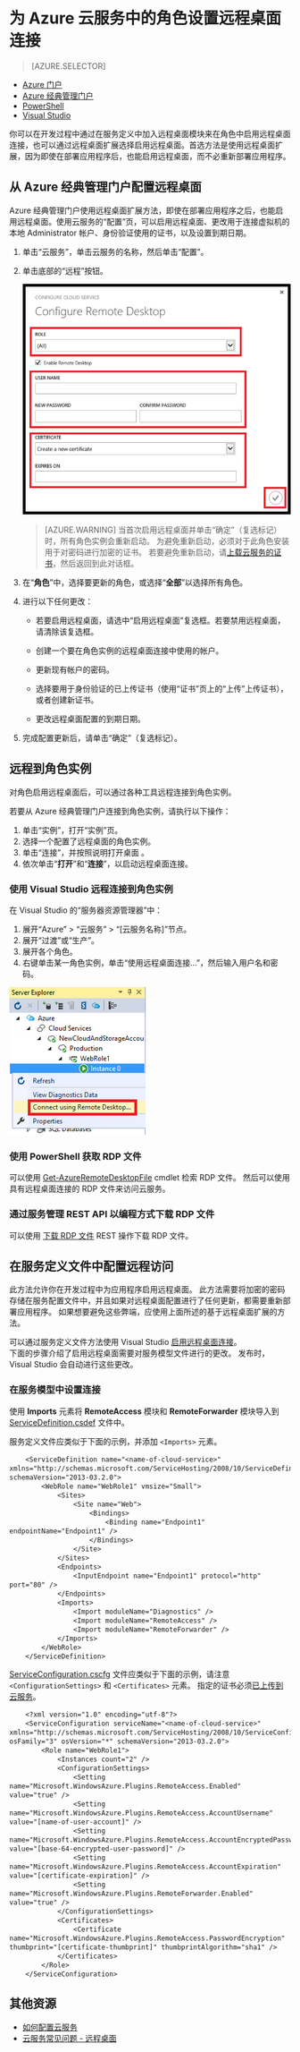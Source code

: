 <properties
    pageTitle="为 Azure 云服务启用远程桌面 | Azure"
    description="如何配置 Azure 云服务应用程序以允许远程桌面连接"
    services="cloud-services"
    documentationcenter=""
    author="thraka"
    manager="timlt"
    editor="" />
<tags
    ms.assetid="d3110ee8-6526-4585-aba5-d0bc9a713e9b"
    ms.service="cloud-services"
    ms.workload="tbd"
    ms.tgt_pltfrm="na"
    ms.devlang="na"
    ms.topic="article"
    ms.date="11/22/2016"
    wacn.date="05/22/2017"
    ms.author="adegeo"
    ms.translationtype="Human Translation"
    ms.sourcegitcommit="8fd60f0e1095add1bff99de28a0b65a8662ce661"
    ms.openlocfilehash="ccc79b0538accb59d65e689562da0c426fa90bfe"
    ms.lasthandoff="05/12/2017" />

# <a name="enable-remote-desktop-connection-for-a-role-in-azure-cloud-services"></a>为 Azure 云服务中的角色设置远程桌面连接
> [AZURE.SELECTOR]
- [Azure 门户](/documentation/articles/cloud-services-role-enable-remote-desktop-new-portal/)
- [Azure 经典管理门户](/documentation/articles/cloud-services-role-enable-remote-desktop/)
- [PowerShell](/documentation/articles/cloud-services-role-enable-remote-desktop-powershell/)
- [Visual Studio](/documentation/articles/vs-azure-tools-remote-desktop-roles/)


你可以在开发过程中通过在服务定义中加入远程桌面模块来在角色中启用远程桌面连接，也可以通过远程桌面扩展选择启用远程桌面。首选方法是使用远程桌面扩展，因为即使在部署应用程序后，也能启用远程桌面，而不必重新部署应用程序。

## <a name="configure-remote-desktop-from-the-azure-classic-portal"></a>从 Azure 经典管理门户配置远程桌面
Azure 经典管理门户使用远程桌面扩展方法，即使在部署应用程序之后，也能启用远程桌面。使用云服务的“配置”页，可以启用远程桌面、更改用于连接虚拟机的本地 Administrator 帐户、身份验证使用的证书，以及设置到期日期。

1. 单击“云服务”，单击云服务的名称，然后单击“配置”。
2. 单击底部的“远程”按钮。

    ![云服务远程](./media/cloud-services-role-enable-remote-desktop/CloudServices_Remote.png)  

   > [AZURE.WARNING]
   > 当首次启用远程桌面并单击“确定”（复选标记）时，所有角色实例会重新启动。 为避免重新启动，必须对于此角色安装用于对密码进行加密的证书。 若要避免重新启动，请[上载云服务的证书](/documentation/articles/cloud-services-configure-ssl-certificate/#step-3-upload-a-certificate)，然后返回到此对话框。

3. 在“**角色**”中，选择要更新的角色，或选择“**全部**”以选择所有角色。

4. 进行以下任何更改：
    
    - 若要启用远程桌面，请选中“启用远程桌面”复选框。若要禁用远程桌面，请清除该复选框。
    
    - 创建一个要在角色实例的远程桌面连接中使用的帐户。
    
    - 更新现有帐户的密码。

    - 选择要用于身份验证的已上传证书（使用“证书”页上的“上传”上传证书），或者创建新证书。 

    - 更改远程桌面配置的到期日期。

5. 完成配置更新后，请单击“确定”（复选标记）。

## <a name="remote-into-role-instances"></a>远程到角色实例
对角色启用远程桌面后，可以通过各种工具远程连接到角色实例。

若要从 Azure 经典管理门户连接到角色实例，请执行以下操作：
    
1. 单击“实例”，打开“实例”页。
2. 选择一个配置了远程桌面的角色实例。
3. 单击“连接”，并按照说明打开桌面 。
4. 依次单击“**打开**”和“**连接**”，以启动远程桌面连接。

### <a name="use-visual-studio-to-remote-into-a-role-instance"></a>使用 Visual Studio 远程连接到角色实例

在 Visual Studio 的“服务器资源管理器”中：

1. 展开“Azure” > “云服务” > “[云服务名称]”节点。
2. 展开“过渡”或“生产”。
3. 展开各个角色。
4. 右键单击某一角色实例，单击“使用远程桌面连接...”，然后输入用户名和密码。

![服务器资源管理器远程桌面](./media/cloud-services-role-enable-remote-desktop/ServerExplorer_RemoteDesktop.png)  

### <a name="use-powershell-to-get-the-rdp-file"></a>使用 PowerShell 获取 RDP 文件
可以使用 [Get-AzureRemoteDesktopFile](https://msdn.microsoft.com/zh-cn/library/azure/dn495261.aspx) cmdlet 检索 RDP 文件。 然后可以使用具有远程桌面连接的 RDP 文件来访问云服务。

### <a name="programmatically-download-the-rdp-file-through-the-service-management-rest-api"></a>通过服务管理 REST API 以编程方式下载 RDP 文件
可以使用 [下载 RDP 文件](https://msdn.microsoft.com/zh-cn/library/jj157183.aspx) REST 操作下载 RDP 文件。 

## <a name="to-configure-remote-desktop-in-the-service-definition-file"></a>在服务定义文件中配置远程访问

此方法允许你在开发过程中为应用程序启用远程桌面。 此方法需要将加密的密码存储在服务配置文件中，并且如果对远程桌面配置进行了任何更新，都需要重新部署应用程序。 如果想要避免这些弊端，应使用上面所述的基于远程桌面扩展的方法。  

可以通过服务定义文件方法使用 Visual Studio [启用远程桌面连接](/documentation/articles/vs-azure-tools-remote-desktop-roles/)。  
下面的步骤介绍了启用远程桌面需要对服务模型文件进行的更改。 发布时，Visual Studio 会自动进行这些更改。

### <a name="set-up-the-connection-in-the-service-model"></a>在服务模型中设置连接 
使用 **Imports** 元素将 **RemoteAccess** 模块和 **RemoteForwarder** 模块导入到 [ServiceDefinition.csdef](/documentation/articles/cloud-services-model-and-package/#csdef) 文件中。

服务定义文件应类似于下面的示例，并添加 `<Imports>` 元素。

        <ServiceDefinition name="<name-of-cloud-service>" xmlns="http://schemas.microsoft.com/ServiceHosting/2008/10/ServiceDefinition" schemaVersion="2013-03.2.0">
            <WebRole name="WebRole1" vmsize="Small">
                <Sites>
                    <Site name="Web">
                        <Bindings>
                            <Binding name="Endpoint1" endpointName="Endpoint1" />
                        </Bindings>
                    </Site>
                </Sites>
                <Endpoints>
                    <InputEndpoint name="Endpoint1" protocol="http" port="80" />
                </Endpoints>
                <Imports>
                    <Import moduleName="Diagnostics" />
                    <Import moduleName="RemoteAccess" />
                    <Import moduleName="RemoteForwarder" />
                </Imports>
            </WebRole>
        </ServiceDefinition>
[ServiceConfiguration.cscfg](/documentation/articles/cloud-services-model-and-package/#cscfg) 文件应类似于下面的示例，请注意 `<ConfigurationSettings>` 和 `<Certificates>` 元素。 指定的证书必须[已上传到云服务](/documentation/articles/cloud-services-how-to-create-deploy/#how-to-upload-a-certificate-for-a-cloud-service)。


        <?xml version="1.0" encoding="utf-8"?>
        <ServiceConfiguration serviceName="<name-of-cloud-service>" xmlns="http://schemas.microsoft.com/ServiceHosting/2008/10/ServiceConfiguration" osFamily="3" osVersion="*" schemaVersion="2013-03.2.0">
            <Role name="WebRole1">
                <Instances count="2" />
                <ConfigurationSettings>
                    <Setting name="Microsoft.WindowsAzure.Plugins.RemoteAccess.Enabled" value="true" />
                    <Setting name="Microsoft.WindowsAzure.Plugins.RemoteAccess.AccountUsername" value="[name-of-user-account]" />
                    <Setting name="Microsoft.WindowsAzure.Plugins.RemoteAccess.AccountEncryptedPassword" value="[base-64-encrypted-user-password]" />
                    <Setting name="Microsoft.WindowsAzure.Plugins.RemoteAccess.AccountExpiration" value="[certificate-expiration]" />
                    <Setting name="Microsoft.WindowsAzure.Plugins.RemoteForwarder.Enabled" value="true" />
                </ConfigurationSettings>
                <Certificates>
                    <Certificate name="Microsoft.WindowsAzure.Plugins.RemoteAccess.PasswordEncryption" thumbprint="[certificate-thumbprint]" thumbprintAlgorithm="sha1" />
                </Certificates>
            </Role>
        </ServiceConfiguration>

## <a name="additional-resources"></a>其他资源

 - [如何配置云服务](/documentation/articles/cloud-services-how-to-configure/)
 - [云服务常见问题 - 远程桌面](/documentation/articles/cloud-services-faq/#remote-desktop)
